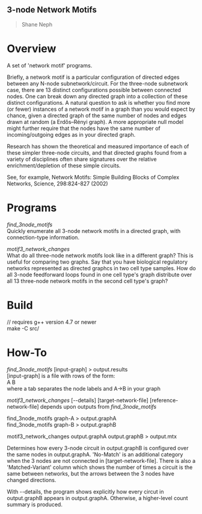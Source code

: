 ## 3-node Network Motifs ##
> Shane Neph


Overview
=========
A set of 'network motif' programs.  

Briefly, a network motif is a particular configuration of directed edges between any N-node subnetwork/circuit.  For the three-node subnetwork case, there are 13 distinct configurations possible between connected nodes.  One can break down any directed graph into a collection of these distinct configurations.  A natural question to ask is whether you find more (or fewer) instances of a network motif in a graph than you would expect by chance, given a directed graph of the same number of nodes and edges drawn at random (a Erdős–Rényi graph).  A more appropriate null model might further require that the nodes have the same number of incoming/outgoing edges as in your directed graph.

Research has shown the theoretical and measured importance of each of these simpler three-node circuits, and that directed graphs found from a variety of disciplines often share signatures over the relative enrichment/depletion of these simple circuits.  

See, for example, Network Motifs: Simple Building Blocks of Complex Networks, Science, 298:824-827 (2002)  


Programs
=========
_find_3node_motifs_  
Quickly enumerate all 3-node network motifs in a directed graph, with connection-type information. 

_motif3_network_changes_  
What do all three-node network motifs look like in a different graph?  This is useful for comparing two graphs.  Say that you have biological regulatory networks represented as directed graphcs in two cell type samples.  How do all 3-node feedforward loops found in one cell type's graph distribute over all 13 three-node network motifs in the second cell type's graph?

Build
======
// requires g++ version 4.7 or newer  
make -C src/

How-To
=======
_find_3node_motifs_ [input-graph] \> output.results  
  [input-graph] is a file with rows of the form:  
A   B  
  where a tab separates the node labels and A->B in your graph  


_motif3_network_changes_ [--details] [target-network-file] [reference-network-file] depends upon outputs from _find_3node_motifs_  

find_3node_motifs graph-A \> output.graphA  
find_3node_motifs graph-B \> output.graphB  

motif3_network_changes output.graphA output.graphB \> output.mtx  

  Determines how every 3-node circuit in output.graphB is configured over the same nodes in output.graphA.  'No-Match' is an additional category when the 3 nodes are not connected in [target-network-file].  There is also a 'Matched-Variant' column which shows the number of times a circuit is the same between networks, but the arrows between the 3 nodes have changed directions.

  With --details, the program shows explicitly how every circut in output.graphB appears in output.graphA.  Otherwise, a higher-level count summary is produced.
